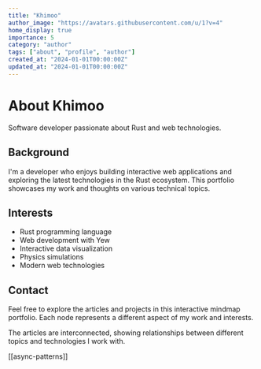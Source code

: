 ```yaml
---
title: "Khimoo"
author_image: "https://avatars.githubusercontent.com/u/1?v=4"
home_display: true
importance: 5
category: "author"
tags: ["about", "profile", "author"]
created_at: "2024-01-01T00:00:00Z"
updated_at: "2024-01-01T00:00:00Z"
---
```


# About Khimoo

Software developer passionate about Rust and web technologies.

## Background

I'm a developer who enjoys building interactive web applications and exploring the latest technologies in the Rust ecosystem. This portfolio showcases my work and thoughts on various technical topics.

## Interests

- Rust programming language
- Web development with Yew
- Interactive data visualization
- Physics simulations
- Modern web technologies

## Contact

Feel free to explore the articles and projects in this interactive mindmap portfolio. Each node represents a different aspect of my work and interests.

The articles are interconnected, showing relationships between different topics and technologies I work with.

[[async-patterns]]
